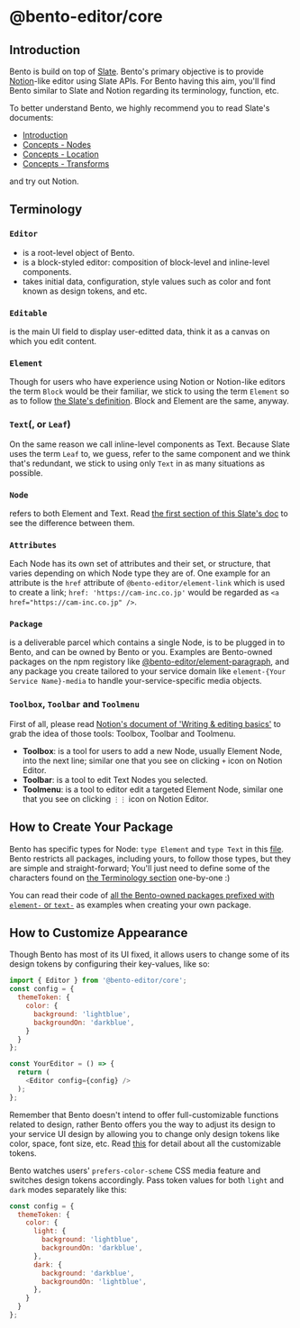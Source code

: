 # @bento-editor/core

## Introduction
Bento is build on top of [Slate](https://docs.slatejs.org/). Bento's primary objective is to provide [Notion](https://www.notion.so/help/writing-and-editing-basics)-like editor using Slate APIs. For Bento having this aim, you'll find Bento similar to Slate and Notion regarding its terminology, function, etc.

To better understand Bento, we highly recommend you to read Slate's documents:
- [Introduction](https://docs.slatejs.org/)
- [Concepts - Nodes](https://docs.slatejs.org/concepts/02-nodes)
- [Concepts - Location](https://docs.slatejs.org/concepts/03-locations)
- [Concepts - Transforms](https://docs.slatejs.org/concepts/04-transforms)

and try out Notion.

## Terminology

### `Editor`
- is a root-level object of Bento.
- is a block-styled editor: composition of block-level and inline-level components.
- takes initial data, configuration, style values such as color and font known as design tokens, and etc.

### `Editable`
is the main UI field to display user-editted data, think it as a canvas on which you edit content.

### `Element`
Though for users who have experience using Notion or Notion-like editors the term `Block` would be their familiar, we stick to using the term `Element` so as to follow [the Slate's definition](https://docs.slatejs.org/concepts/04-transforms). Block and Element are the same, anyway.

### `Text`(, or `Leaf`)
On the same reason we call inline-level components as Text. Because Slate uses the term `Leaf` to, we guess, refer to the same component and we think that's redundant, we stick to using only `Text` in as many situations as possible.

### `Node`
refers to both Element and Text. Read [the first section of this Slate's doc](https://docs.slatejs.org/concepts/02-nodes) to see the difference between them.

### `Attributes`
Each Node has its own set of attributes and their set, or structure, that varies depending on which Node type they are of. One example for an attribute is the `href` attribute of `@bento-editor/element-link` which is used to create a link; `href: 'https://cam-inc.co.jp'` would be regarded as `<a href="https://cam-inc.co.jp" />`.

### `Package`
is a deliverable parcel which contains a single Node, is to be plugged in to Bento, and can be owned by Bento or you. Examples are Bento-owned packages on the npm registory like [@bento-editor/element-paragraph](https://www.npmjs.com/package/@bento-editor/element-paragraph), and any package you create tailored to your service domain like `element-{Your Service Name}-media` to handle your-service-specific media objects.

### `Toolbox`, `Toolbar` and `Toolmenu`
First of all, please read [Notion's document of 'Writing & editing basics'](https://www.notion.so/help/writing-and-editing-basics#editing-tools) to grab the idea of those tools: Toolbox, Toolbar and Toolmenu.

- **Toolbox**: is a tool for users to add a new Node, usually Element Node, into the next line; similar one that you see on clicking `+` icon on Notion Editor.
- **Toolbar**: is a tool to edit Text Nodes you selected.
- **Toolmenu**: is a tool to editor edit a targeted Element Node, similar one that you see on clicking `⋮⋮` icon on Notion Editor.

## How to Create Your Package
Bento has specific types for Node: `type Element` and `type Text` in this [file](../src/config/index.ts).
Bento restricts all packages, including yours, to follow those types, but they are simple and straight-forward; You'll just need to define some of the characters found on [the Terminology section](./#Terminology) one-by-one :)

You can read their code of [all the Bento-owned packages prefixed with `element-` or `text-`](../) as examples when creating your own package.

## How to Customize Appearance
Though Bento has most of its UI fixed, it allows users to change some of its design tokens by configuring their key-values, like so:
```javascript
import { Editor } from '@bento-editor/core';
const config = {
  themeToken: {
    color: {
      background: 'lightblue',
      backgroundOn: 'darkblue',
    }
  }
};

const YourEditor = () => {
  return (
    <Editor config={config} />
  );
};
```

Remember that Bento doesn't intend to offer full-customizable functions related to design, rather Bento offers you the way to adjust its design to your service UI design by allowing you to change only design tokens like color, space, font size, etc. Read [this](./src/theme) for detail about all the customizable tokens.

Bento watches users' `prefers-color-scheme` CSS media feature and switches design tokens accordingly. Pass token values for both `light` and `dark` modes separately like this:

```javascript
const config = {
  themeToken: {
    color: {
      light: {
        background: 'lightblue',
        backgroundOn: 'darkblue',
      },
      dark: {
        background: 'darkblue',
        backgroundOn: 'lightblue',
      },
    }
  }
};
```
